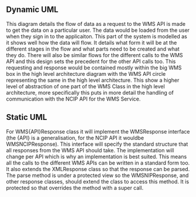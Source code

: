 ## Dynamic UML
This diagram details the flow of data as a request to the WMS API is made to get the data on a particular user. The data would be loaded from the user when they sign in to the applicaiton. This part of the system is modelled as it shows well how the data will flow. It details what form it will be at the different stages in the flow and what parts need to be created and what they do. There will also be similar flows for the different calls to the WMS API and this design sets the precedent for the other API calls too. This requesting and response would be contained mostly within the big WMS box in the high level architecture diagram with the WMS API circle representing the same in the high level architecture. This show a higher level of abstraction of one part of the WMS Class in the high level architecture, more specifically this puts in more detail the handling of communication with the NCIP API for the WMS Service.  
  
## Static UML
For WMS{API}Response class it will implement the WMSResponse interface (the {API} is a generalisation, for the NCIP API it wouldbe WMSNCIPResponse). This interface will specify the standard structure that all responses from the WMS API should take. The implementation will change per API which is why an implementation is best suited. This means all the calls to the different WMS APIs can be written in a standard form too. It also extends the XMLResponse class so that the response can be parsed. The parse method is under a protected view so the WMSNIPResponse, and other response classes, should extend the class to access this method. It is protected so that overrides the method with a super call. 

